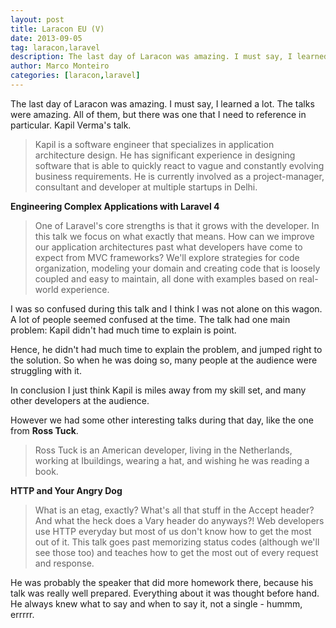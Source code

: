 ```yaml
---
layout: post
title: Laracon EU (V)
date: 2013-09-05
tag: laracon,laravel
description: The last day of Laracon was amazing. I must say, I learned a lot. The talks were amazing. All of them, but there was one that I need to reference
author: Marco Monteiro
categories: [laracon,laravel]
---
```


The last day of Laracon was amazing. I must say, I learned a lot. The talks were amazing. All of them, but there was one that I need to reference in particular. Kapil Verma's talk.

>Kapil is a software engineer that specializes in application architecture design. He has significant experience in designing software that is able to quickly react to vague and constantly evolving business requirements. He is currently involved as a project-manager, consultant and developer at multiple startups in Delhi.

<!--more-->

**Engineering Complex Applications with Laravel 4**

>One of Laravel's core strengths is that it grows with the developer. In this talk we focus on what exactly that means. How can we improve our application architectures past what developers have come to expect from MVC frameworks? We'll explore strategies for code organization, modeling your domain and creating code that is loosely coupled and easy to maintain, all done with examples based on real-world experience.

I was so confused during this talk and I think I was not alone on this wagon. A lot of people seemed confused at the time. The talk had one main problem: Kapil didn't had much time to explain is point.

Hence, he didn't had much time to explain the problem, and jumped right to the solution. So when he was doing so, many people at the audience were struggling with it.

In conclusion I just think Kapil is miles away from my skill set, and many other developers at the audience.

However we had some other interesting talks during that day, like the one from **Ross Tuck**.

>Ross Tuck is an American developer, living in the Netherlands, working at Ibuildings, wearing a hat, and wishing he was reading a book.

**HTTP and Your Angry Dog**

>What is an etag, exactly? What's all that stuff in the Accept header? And what the heck does a Vary header do anyways?! Web developers use HTTP everyday but most of us don't know how to get the most out of it. This talk goes past memorizing status codes (although we'll see those too) and teaches how to get the most out of every request and response.

He was probably the speaker that did more homework there, because his talk was really well prepared. Everything about it was thought before hand. He always knew what to say and when to say it, not a single - hummm, errrrr.
